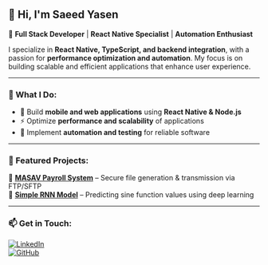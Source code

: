 ## 👋 Hi, I'm Saeed Yasen  
🚀 **Full Stack Developer** | **React Native Specialist** | **Automation Enthusiast**  

I specialize in **React Native, TypeScript, and backend integration**, with a passion for **performance optimization and automation**. My focus is on building scalable and efficient applications that enhance user experience.  

---

### 🔹 What I Do:  
- 🚀 Build **mobile and web applications** using **React Native & Node.js**  
- ⚡ Optimize **performance and scalability** of applications  
- 🤖 Implement **automation and testing** for reliable software  

---

### 📌 Featured Projects:  
🔹 **[MASAV Payroll System](https://github.com/SaeedYasen/MASAV-Payroll-System)** – Secure file generation & transmission via FTP/SFTP  
🔹 **[Simple RNN Model](https://github.com/SaeedYasen/Simple-RNN-Sine-Function-Prediction)** – Predicting sine function values using deep learning  

---

### 📫 Get in Touch:  
[![LinkedIn](https://img.shields.io/badge/LinkedIn-blue?style=flat&logo=linkedin)](https://www.linkedin.com/in/saeed-yasen)  
[![GitHub](https://img.shields.io/badge/GitHub-black?style=flat&logo=github)](https://github.com/SaeedYasen)  
